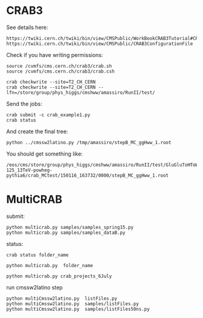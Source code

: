 CRAB3
====

See details here:

    https://twiki.cern.ch/twiki/bin/view/CMSPublic/WorkBookCRAB3Tutorial#CRAB_configuration_parameters
    https://twiki.cern.ch/twiki/bin/view/CMSPublic/CRAB3ConfigurationFile

Check if you have writing permissions:

    source /cvmfs/cms.cern.ch/crab3/crab.sh
    source /cvmfs/cms.cern.ch/crab3/crab.csh
    
    crab checkwrite --site=T2_CH_CERN
    crab checkwrite --site=T2_CH_CERN --lfn=/store/group/phys_higgs/cmshww/amassiro/RunII/test/

Send the jobs:

    crab submit -c crab_example1.py
    crab status
    
And create the final tree:

    python ../cmssw2latino.py /tmp/amassiro/stepB_MC_ggHww_1.root

You should get something like:

    /eos/cms/store/group/phys_higgs/cmshww/amassiro/RunII/test/GluGluToHToWWTo2LAndTau2Nu_M-125_13TeV-powheg-pythia6/crab_MCtest/150116_163732/0000/stepB_MC_ggHww_1.root


MultiCRAB
====


submit:

    python multicrab.py samples/samples_spring15.py
    python multicrab.py samples/samples_dataB.py

    

status:
    
    crab status folder_name

    python multicrab.py  folder_name

    python multicrab.py crab_projects_6July
    
    
run cmssw2latino step
    
    python multiCmssw2latino.py  listFiles.py
    python multiCmssw2latino.py  samples/listFiles.py    
    python multiCmssw2latino.py  samples/listFiles50ns.py
    

